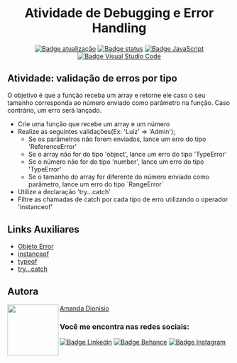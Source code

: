 <h1 align="center">Atividade de Debugging e Error Handling</h1>

<p align="center">
  <a href=""><img src="https://img.shields.io/badge/%C3%BAltima%20atualiza%C3%A7%C3%A3o-april%202022-blue" align="center" alt="Badge atualização" /></a>
  <a href=""><img src="https://img.shields.io/badge/status-conclu%C3%ADdo-green" align="center" alt="Badge status" /></a>
  <a href=""><img src="https://img.shields.io/badge/JavaScript-323330?style=for-the-badge&logo=javascript&logoColor=F7DF1E" align="center" alt="Badge JavaScript" /></a>
  <a href=""><img src="https://img.shields.io/badge/Visual_Studio_Code-0078D4?style=for-the-badge&logo=visual%20studio%20code&logoColor=white" align="center" alt="Badge Visual Studio Code" /></a>
</p>

<h2>Atividade: validação de erros por tipo</h2>
<p>O objetivo é que a função receba um array e retorne ele caso o seu tamanho corresponda ao número enviado como parâmetro na função. Caso contrário, um erro será lançado.
  <ul>
    <li>Crie uma função que recebe um array e um número</li>
    <li>Realize as seguintes validações(Ex: 'Luiz' => 'Admin');
      <ul>
        <li>Se os parâmetros não forem enviados, lance um erro do tipo 'ReferenceError'</li>
        <li>Se o array não for do tipo 'object', lance um erro do tipo 'TypeError'</li>
        <li>Se o número não for do tipo 'number', lance um erro do tipo 'TypeError'</li>
        <li>Se o tamanho do array for diferente do número enviado como parâmetro, lance um erro do tipo `RangeError`</li>
      </ul>
    </li>
    <li>Utilize a declaração 'try...catch'</li>
    <li>Filtre as chamadas de catch por cada tipo de erro utilizando o operador 'instanceof'</li>
  </ul>    
</p>

## Links Auxiliares

- [Objeto Error](https://developer.mozilla.org/pt-BR/docs/Web/JavaScript/Reference/Global_Objects/Error)
- [instanceof](https://developer.mozilla.org/pt-BR/docs/Web/JavaScript/Reference/Operators/instanceof)
- [typeof](https://developer.mozilla.org/pt-BR/docs/Web/JavaScript/Reference/Operators/typeof)
- [try...catch](https://developer.mozilla.org/pt-BR/docs/Web/JavaScript/Reference/Statements/try...catch)

<h2 align="left">Autora</h2>
<img align="left" src="https://avatars.githubusercontent.com/u/104245596?s=400&u=22dddd54d435db2df3c8f6e91c881be3cdc31170&v=4" width=115>

[Amanda Dionisio](https://github.com/amandafd)

<h3 align="left">Você me encontra nas redes sociais:</h3>
<p align="left">
  <a href="https://www.linkedin.com/in/amanda-felipe-dionisio"><img src="https://img.shields.io/badge/LinkedIn-0077B5?style=for-the-badge&logo=linkedin&logoColor=white" alt="Badge Linkedin" /></a>
  <a href="https://www.behance.net/amanda_dionisio"><img src="https://img.shields.io/badge/-Behance-blue?style=for-the-badge&logo=behance&logoColor=white" alt="Badge Behance" /></a>
  <a href="https://www.instagram.com/guache_nin/"><img src="https://img.shields.io/badge/Instagram-E4405F?style=for-the-badge&logo=instagram&logoColor=white"  alt="Badge Instagram" /></a>
</p>









